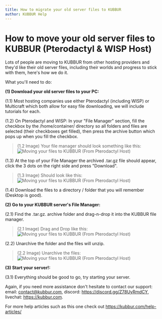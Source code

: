 ```yaml
---
title: How to migrate your old server files to KUBBUR
author: KUBBUR Help
---
```


# How to move your old server files to KUBBUR (Pterodactyl & WISP Host)

Lots of people are moving to KUBBUR from other hosting providers and they'd like their old server files, including their worlds and progress to stick with them, here's how we do it.

What you'll need to do:

**(1) Download your old server files to your PC:**

(1.1) Most hosting companies use either Pterodactyl (including WISP) or Multicraft which both allow for easy file downloading, we will include tutorials for each.

(1.2) On Pterodactyl and WISP: In your "File Manager" section, fill the checkbox by the /home/container/ directory so all folders and files are selected (their checkboxes get filled), then press the archive button which pops up when you fill the checkbox.

> (1.2 Image) Your file manager should look something like this: ![Moving your files to KUBBUR (From Pterodactyl Host)](https://user-images.githubusercontent.com/50595002/135880037-a9042647-dfb1-4989-8077-90e2fb26cf4f.png)


(1.3) At the top of your File Manager the archived .tar.gz file should appear, click the 3 dots on the right side and press "Download".

> (1.3 Image) Should look like this: ![Moving your files to KUBBUR (From Pterodactyl Host)](https://user-images.githubusercontent.com/50595002/135879730-412935d1-31dd-45b9-b860-c3e3f793e438.png)

(1.4) Download the files to a directory / folder that you will remember (Desktop is good).

**(2) Go to your KUBBUR server's File Manager:**

(2.1) Find the .tar.gz. archive folder and drag-n-drop it into the KUBBUR file manager.

> (2.1 Image) Drag and Drop like this: ![Moving your files to KUBBUR (From Pterodactyl Host)](https://user-images.githubusercontent.com/50595002/135880639-532404ff-a853-4bd2-a313-ea12a412e6d8.png)

(2.2) Unarchive the folder and the files will unzip.

> (2.2 Image) Unarchive the files: ![Moving your files to KUBBUR (From Pterodactyl Host)](https://user-images.githubusercontent.com/50595002/135880873-a1bc0d3a-2d5f-442e-a013-3e2f44af2702.png)

**(3) Start your server!:**

(3.1) Everything should be good to go, try starting your server.

Again, if you need more assistance don't hesitate to contact our support:
email: contact@kubbur.com, discord: https://discord.gg/Z78UyRmdCY, livechat: https://kubbur.com.

For more help articles such as this one check out https://kubbur.com/help-articles/
